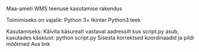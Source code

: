 Maa-ameti WMS teenuse kasutamise rakendus

Toimimiseks on vajalik: Python 3+
                        tkinter Python3 teek

Kasutamiseks: Käivita käsurealt vastaval aadressilt
              kus script.py asub, kasutades käsklust: python script.py
              Sisesta korrektsed koordinaadid ja pildi mõõtmed
              Ava link
